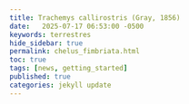 ```yaml
---
title: Trachemys callirostris (Gray, 1856)
date:   2025-07-17 06:53:00 -0500
keywords: terrestres
hide_sidebar: true
permalink: chelus_fimbriata.html 
toc: true
tags: [news, getting_started]
published: true
categories: jekyll update
---
```

